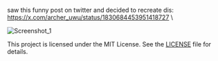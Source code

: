 saw this funny post on twitter and decided to recreate dis: https://x.com/archer_uwu/status/1830684453951418727 \

![Screenshot_1](https://i.imgur.com/vtTAh8n.png)

This project is licensed under the MIT License. See the [LICENSE](LICENSE) file for details.
